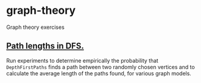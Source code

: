 # graph-theory
Graph theory exercises

## [Path lengths in DFS.](doc/GraphPathLengthDFS.md)
Run experiments to determine empirically the probability that `DepthFirstPaths` finds a path between two randomly chosen vertices and to calculate the average length of the paths found, for various graph models.
